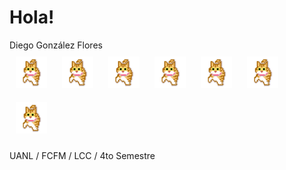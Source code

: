 # Hola! #

Diego González Flores <br>
<img style="margin: 10px" src="https://github.com/diegoglzflrs/diegoglzflrs/blob/main/lilkittyorange.gif" alt="cat.gif" height="50"/> <img style="margin: 10px" src="https://github.com/diegoglzflrs/diegoglzflrs/blob/main/lilkittyorange.gif" alt="cat.gif" height="50"/> <img style="margin: 10px" src="https://github.com/diegoglzflrs/diegoglzflrs/blob/main/lilkittyorange.gif" alt="cat.gif" height="50"/> <img style="margin: 10px" src="https://github.com/diegoglzflrs/diegoglzflrs/blob/main/lilkittyorange.gif" alt="cat.gif" height="50"/> <img style="margin: 10px" src="https://github.com/diegoglzflrs/diegoglzflrs/blob/main/lilkittyorange.gif" alt="cat.gif" height="50"/> <img style="margin: 10px" src="https://github.com/diegoglzflrs/diegoglzflrs/blob/main/lilkittyorange.gif" alt="cat.gif" height="50"/> <img style="margin: 10px" src="https://github.com/diegoglzflrs/diegoglzflrs/blob/main/lilkittyorange.gif" alt="cat.gif" height="50"/> 

UANL / FCFM / LCC / 4to Semestre
